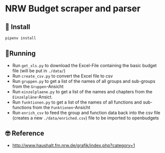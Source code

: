 # NRW Budget scraper and parser


## 🐍 Install
```bash
pipenv install
```

## 🏃Running
- Run `get_xls.py` to download the Excel-File containing the basic budget file (will be put in `./data/`)
- Run `create_csv.py` to convert the Excel file to csv
- Run `gruppen.py` to get a list of the names of all groups and sub-groups from the `Gruppen`-Ansicht
- Run `einzelplaene.py` to get a list of the names and chapters from the `Einzelpläne`-Ansict.
- Run `funktionen.py` to get a list of the names of all functions and sub-functions from the `Funktionen`-Ansicht
- Run `enrich_csv` to feed the group and function data back into the csv file (creates a new `./data/enriched.csv`) file to be imported to openbudgets


## 🤓 Reference
- http://www.haushalt.fm.nrw.de/grafik/index.php?category=1
